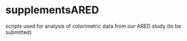 # supplementsARED
scripts used for analysis of colorimetric data from our ARED study (to be submitted)
